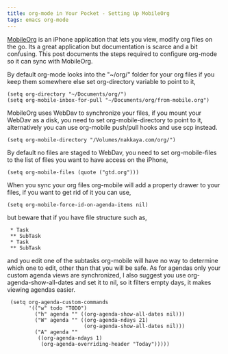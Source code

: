 ```yaml
---
title: org-mode in Your Pocket - Setting Up MobileOrg
tags: emacs org-mode
---
```


[MobileOrg](http://mobileorg.ncogni.to) is an iPhone application that
lets you view, modify org files on the go. Its a great application but
documentation is scarce and a bit confusing. This post documents the
steps required to configure org-mode so it can sync with MobileOrg.

By default org-mode looks into the "~/org/" folder for your org files
if you keep them somewhere else set org-directory variable to point to
it,

    (setq org-directory "~/Documents/org/")
    (setq org-mobile-inbox-for-pull "~/Documents/org/from-mobile.org")

MobileOrg uses WebDav to synchronize your files, if you mount your
WebDav as a disk, you need to set org-mobile-directory to point to it,
alternatively you can use org-mobile push/pull hooks and use scp
instead.

    (setq org-mobile-directory "/Volumes/nakkaya.com/org/")

By default no files are staged to WebDav, you need to set
org-mobile-files to the list of files you want to have access on the
iPhone,

    (setq org-mobile-files (quote ("gtd.org")))

When you sync your org files org-mobile will add a property drawer to
your files, if you want to get rid of it you can use,

    (setq org-mobile-force-id-on-agenda-items nil)

but beware that if you have file structure such as,

     * Task
     ** SubTask
     * Task
     ** SubTask

and you edit one of the subtasks org-mobile will have no way to
determine which one to edit, other than that you will be safe. As for
agendas only your custom agenda views are synchronized, I also suggest
you use org-agenda-show-all-dates and set it to nil, so it filters empty
days, it makes viewing agendas easier.

     (setq org-agenda-custom-commands
           '(("w" todo "TODO")
             ("h" agenda "" ((org-agenda-show-all-dates nil)))
             ("W" agenda "" ((org-agenda-ndays 21)
                             (org-agenda-show-all-dates nil)))
             ("A" agenda ""
              ((org-agenda-ndays 1)
               (org-agenda-overriding-header "Today")))))
